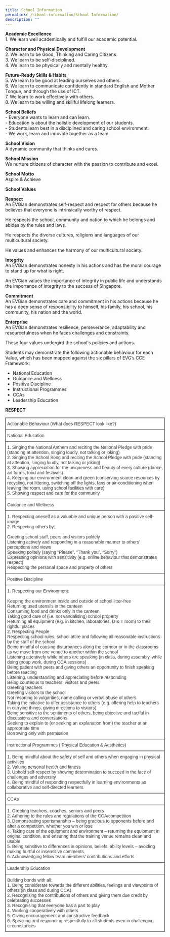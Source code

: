 ```yaml
---
title: School Information
permalink: /school-information/School-Information/
description: ""
---
```

**Academic Excellence**  
1\. We learn well academically and fulfill our academic potential.

**Character and Physical Development**  
2\. We learn to be Good, Thinking and Caring Citizens.  
3\. We learn to be self-disciplined.  
4\. We learn to be physically and mentally healthy.

**Future-Ready Skills & Habits**  
5\. We learn to be good at leading ourselves and others.  
6\. We learn to communicate confidently in standard English and Mother Tongue, and through the use of ICT.  
7\. We learn to work effectively with others.  
8\. We learn to be willing and skillful lifelong learners.

**School Beliefs**  
\- Everyone wants to learn and can learn.  
\- Education is about the holistic development of our students.  
\- Students learn best in a disciplined and caring school environment.  
\- We work, learn and innovate together as a team. 

**School Vision**  
A dynamic community that thinks and cares.

**School Mission**  
We nurture citizens of character with the passion to contribute and excel.

**School Motto**  
Aspire & Achieve

**School Values**

**Respect**  
An EVGian demonstrates self-respect and respect for others because he believes that everyone is intrinsically worthy of respect.

He respects the school, community and nation to which he belongs and abides by the rules and laws.

He respects the diverse cultures, religions and languages of our multicultural society.

He values and enhances the harmony of our multicultural society.

**Integrity**  
An EVGian demonstrates honesty in his actions and has the moral courage to stand up for what is right.

An EVGian values the importance of integrity in public life and understands the importance of integrity to the success of Singapore.

**Commitment**  
An EVGian demonstrates care and commitment in his actions because he has a deep sense of responsibility to himself, his family, his school, his community, his nation and the world.

**Enterprise**  
An EVGian demonstrates resilience, perseverance, adaptability and resourcefulness when he faces challenges and constraints.

These four values undergird the school's policies and actions.

Students may demonstrate the following actionable behaviour for each Value, which has been mapped against the six pillars of EVG’s CCE Framework:

*   National Education
*   Guidance and Wellness
*   Positive Discipline
*   Instructional Programmes
*   CCAs
*   Leadership Education

**RESPECT**

<style type="text/css">
.tg  {border-collapse:collapse;border-spacing:0;}
.tg td{border-color:black;border-style:solid;border-width:1px;font-family:Arial, sans-serif;font-size:14px;
  overflow:hidden;padding:10px 5px;word-break:normal;}
.tg th{border-color:black;border-style:solid;border-width:1px;font-family:Arial, sans-serif;font-size:14px;
  font-weight:normal;overflow:hidden;padding:10px 5px;word-break:normal;}
.tg .tg-dox4{background-color:#FFF;color:#3A3A3A;text-align:left;vertical-align:top}
</style>
<table class="tg">
<thead>
  <tr>
    <th class="tg-dox4"><span style="font-weight:inherit;font-style:inherit">Actionable Behaviour (What does RESPECT look like?)</span></th>
  </tr>
</thead>
<tbody>
  <tr>
    <td class="tg-dox4"><span style="font-weight:inherit;font-style:inherit">National Education</span></td>
  </tr>
  <tr>
    <td class="tg-dox4"><span style="font-weight:inherit;font-style:inherit">1.      Singing the National Anthem and reciting the National Pledge with pride (standing at attention, singing loudly, not talking or joking)</span><br><span style="font-weight:inherit;font-style:inherit">2.      Singing the School Song and reciting the School Pledge with pride (standing at attention, singing loudly, not talking or joking)</span><br><span style="font-weight:inherit;font-style:inherit">3.      Showing appreciation for the uniqueness and beauty of every culture (dance, art forms, food and festivals)</span><br><span style="font-weight:inherit;font-style:inherit">4.      Keeping our environment clean and green (conserving scarce resources by recycling, not littering, switching off the lights, fans or air-conditioning when leaving the room, using school facilities with care)</span><br><span style="font-weight:inherit;font-style:inherit">5.      Showing respect and care for the community</span></td>
  </tr>
  <tr>
    <td class="tg-dox4"><span style="font-weight:inherit;font-style:inherit">Guidance and Wellness</span></td>
  </tr>
  <tr>
    <td class="tg-dox4"><span style="font-weight:inherit;font-style:inherit">1.      Respecting oneself as a valuable and unique person with a positive self-image</span><br><span style="font-weight:inherit;font-style:inherit">2.      Respecting others by:</span><br><br><span style="font-weight:inherit;font-style:inherit">Greeting school staff, peers and visitors politely</span><br><span style="font-weight:inherit;font-style:inherit">Listening actively and responding in a reasonable manner to others’ perceptions and views</span><br><span style="font-weight:inherit;font-style:inherit">Speaking politely (saying “Please”, “Thank you”, “Sorry”)</span><br><span style="font-weight:inherit;font-style:inherit">Expressing opinions with sensitivity (e.g. online behaviour that demonstrates respect)</span><br><span style="font-weight:inherit;font-style:inherit">Respecting the personal space and property of others</span></td>
  </tr>
  <tr>
    <td class="tg-dox4"><span style="font-weight:inherit;font-style:inherit">Positive Discipline</span></td>
  </tr>
  <tr>
    <td class="tg-dox4"><span style="font-weight:inherit;font-style:inherit">1.      Respecting our Environment:</span><br><br><span style="font-weight:inherit;font-style:inherit">Keeping the environment inside and outside of school litter-free</span><br><span style="font-weight:inherit;font-style:inherit">Returning used utensils in the canteen</span><br><span style="font-weight:inherit;font-style:inherit">Consuming food and drinks only in the canteen</span><br><span style="font-weight:inherit;font-style:inherit">Taking good care of (i.e. not vandalising) school property</span><br><span style="font-weight:inherit;font-style:inherit">Returning all equipment (e.g. in kitchen, laboratories, D &amp; T room) to their rightful places</span><br><span style="font-weight:inherit;font-style:inherit">2.      Respecting People</span><br><span style="font-weight:inherit;font-style:inherit">Respecting school rules, school attire and following all reasonable instructions by the staff of the school</span><br><span style="font-weight:inherit;font-style:inherit">Being mindful of causing disturbances along the corridor or in the classrooms as we move from one venue to another within the school</span><br><span style="font-weight:inherit;font-style:inherit">Listening attentively while others are speaking (in class, during assembly, while doing group work, during CCA sessions)</span><br><span style="font-weight:inherit;font-style:inherit">Being patient with peers and giving others an opportunity to finish speaking before reacting</span><br><span style="font-weight:inherit;font-style:inherit">Listening, understanding and appreciating before responding</span><br><span style="font-weight:inherit;font-style:inherit">Being courteous to teachers, visitors and peers</span><br><span style="font-weight:inherit;font-style:inherit">Greeting teachers</span><br><span style="font-weight:inherit;font-style:inherit">Greeting visitors to the school</span><br><span style="font-weight:inherit;font-style:inherit">Not resorting to vulgarities, name calling or verbal abuse of others</span><br><span style="font-weight:inherit;font-style:inherit">Taking the initiative to offer assistance to others (e.g. offering help to teachers in carrying things, giving directions to visitors)</span><br><span style="font-weight:inherit;font-style:inherit">Being sensitive to the sentiments of others, being objective and tactful in discussions and conversations</span><br><span style="font-weight:inherit;font-style:inherit">Seeking to explain to (or seeking an explanation from) the teacher at an appropriate time</span><br><span style="font-weight:inherit;font-style:inherit">Borrowing only with permission</span></td>
  </tr>
  <tr>
    <td class="tg-dox4"><span style="font-weight:inherit;font-style:inherit">Instructional Programmes ( Physical Education &amp; Aesthetics)</span></td>
  </tr>
  <tr>
    <td class="tg-dox4"><span style="font-weight:inherit;font-style:inherit">1.      Being mindful about the safety of self and others when engaging in physical activities</span><br><span style="font-weight:inherit;font-style:inherit">2.      Valuing personal health and fitness</span><br><span style="font-weight:inherit;font-style:inherit">3.      Uphold self-respect by showing determination to succeed in the face of challenges and adversity</span><br><span style="font-weight:inherit;font-style:inherit">4.      Being mindful of responding respectfully in learning environments as collaborative and self-directed learners</span></td>
  </tr>
  <tr>
    <td class="tg-dox4"><span style="font-weight:inherit;font-style:inherit">CCAs</span></td>
  </tr>
  <tr>
    <td class="tg-dox4"><span style="font-weight:inherit;font-style:inherit">1.      Greeting teachers, coaches, seniors and peers</span><br><span style="font-weight:inherit;font-style:inherit">2.      Adhering to the rules and regulations of the CCA/competition</span><br><span style="font-weight:inherit;font-style:inherit">3.      Demonstrating sportsmanship – being gracious to opponents before and after a competition, whether you win or lose</span><br><span style="font-weight:inherit;font-style:inherit">4.      Taking care of the equipment and environment – returning the equipment in original condition, and ensuring that the training venue remains clean and usable</span><br><span style="font-weight:inherit;font-style:inherit">5.      Being sensitive to differences in opinions, beliefs, ability levels – avoiding making hurtful or insensitive comments</span><br><span style="font-weight:inherit;font-style:inherit">6.      Acknowledging fellow team members’ contributions and efforts</span></td>
  </tr>
  <tr>
    <td class="tg-dox4"><span style="font-weight:inherit;font-style:inherit">Leadership Education</span></td>
  </tr>
  <tr>
    <td class="tg-dox4"><span style="font-weight:inherit;font-style:inherit">Building bonds with all:</span><br><span style="font-weight:inherit;font-style:inherit">1.      Being considerate towards the different abilities, feelings and viewpoints of others (in class and during CCA)</span><br><span style="font-weight:inherit;font-style:inherit">2.      Recognising the contributions of others and giving them due credit by celebrating successes</span><br><span style="font-weight:inherit;font-style:inherit">3.      Recognising that everyone has a part to play</span><br><span style="font-weight:inherit;font-style:inherit">4.      Working cooperatively with others</span><br><span style="font-weight:inherit;font-style:inherit">5.      Giving encouragement and constructive feedback</span><br><span style="font-weight:inherit;font-style:inherit">6.      Speaking and responding respectfully to all students even in challenging circumstances</span></td>
  </tr>
</tbody>
</table>